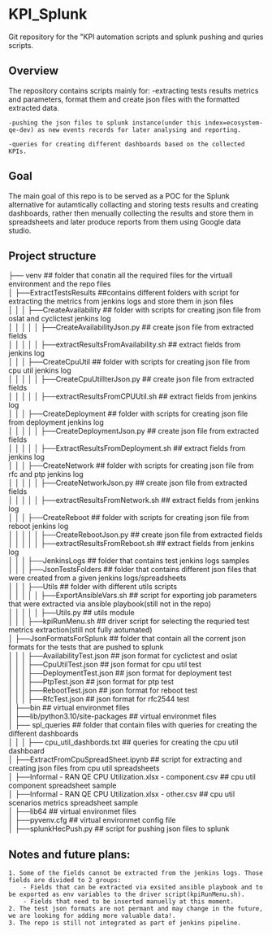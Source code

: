 # KPI_Splunk
Git repository for the "KPI automation scripts and splunk pushing and quries scripts.

## Overview

The repository contains scripts mainly for:
    -extracting tests results metrics and parameters, format them and create json 
     files with the formatted extracted data.

    -pushing the json files to splunk instance(under this index=ecosystem-qe-dev) as new events records for later analysing and reporting.

    -queries for creating different dashboards based on the collected KPIs.

## Goal
The main goal of this repo is to be served as a POC for the Splunk alternative for autamtically collacting and storing tests results and creating dashboards,
rather then menually collecting the results and store them in spreadsheets and later produce reports from them using Google data studio.


## Project structure

├── venv                                                        ## folder that conatin all the required files for the virtuall environment and the repo files<br>
│   ├──ExtractTestsResults                                      ##contains different folders with script for extracting the metrics from jenkins logs and store them in json files<br>
│   │   │   ├──CreateAvailability                               ## folder with scripts for creating json file from oslat and cyclictest jenkins log<br>
│   │   │   │   │   ├──CreateAvailabilityJson.py                ## create json file from extracted fields<br>
│   │   │   │   │   ├──extractResultsFromAvailability.sh        ## extract fields from jenkins log<br>
│   │   │   ├──CreateCpuUtil                                    ## folder with scripts for creating json file from cpu util jenkins log<br>
│   │   │   │   │   ├──CreateCpuUtilIterJson.py                 ## create json file from extracted fields<br>
│   │   │   │   │   ├──extractResultsFromCPUUtil.sh             ## extract fields from jenkins log<br>
│   │   │   ├──CreateDeployment                                 ## folder with scripts for creating json file from deployment jenkins log<br>
│   │   │   │   │   ├──CreateDeploymentJson.py                  ## create json file from extracted fields<br>
│   │   │   │   │   ├──ExtractResultsFromDeployment.sh          ## extract fields from jenkins log<br>
│   │   │   ├──CreateNetwork                                    ## folder with scripts for creating json file from rfc and ptp jenkins log<br>
│   │   │   │   │   ├──CreateNetworkJson.py                     ## create json file from extracted fields<br>
│   │   │   │   │   ├──extractResultsFromNetwork.sh             ## extract fields from jenkins log<br>
│   │   │   ├──CreateReboot                                     ## folder with scripts for creating json file from reboot jenkins log<br>
│   │   │   │   │   ├──CreateRebootJson.py                      ## create json file from extracted fields<br>
│   │   │   │   │   ├──extractResultsFromReboot.sh              ## extract fields from jenkins log<br>
│   │   │   ├──JenkinsLogs                                      ## folder that contains test jenkins logs samples<br>
│   │   │   ├──JsonTestsFolders                                 ## folder that contains different json files that were created from a given jenkins logs/spreadsheets<br>
│   │   │   ├──Utils                                            ## folder with different utils scripts<br>
│   │   │   │   │   ├──ExportAnsibleVars.sh                     ## script for exporting job parameters that were extracted via ansible playbook(still not in the repo)<br>
│   │   │   │   │   ├──Utils.py                                 ## utils module <br>
│   │   │   ├──kpiRunMenu.sh                                    ## driver script for selecting the requried test metrics extraction(still not fully aotumated)<br>
│   ├──JsonFormatsForSplunk                                     ##  folder that contain all the corrent json formats for the tests that are pushed to splunk<br>
│   │   │   ├──AvailabilityTest.json                            ## json format for cyclictest and oslat<br>
│   │   │   ├──CpuUtilTest.json                                 ## json format for cpu util test<br>
│   │   │   ├──DeploymentTest.json                              ## json format for deployment test<br>
│   │   │   ├──PtpTest.json                                     ## json format for ptp test<br>
│   │   │   ├──RebootTest.json                                  ## json format for reboot test<br>
│   │   │   ├──RfcTest.json                                     ## json format for rfc2544 test<br>
│   ├──bin                                                      ## virtual environmet files<br>
│   ├──lib/python3.10/site-packages                             ## virtual environmet files<br>
│   ├── spl_queries                                             ## folder that contain files with queries for creating the different dashboards<br>
│   │   │   ├── cpu_util_dashbords.txt                          ## queries for creating the cpu util dashboard<br>
│   ├──ExtractFromCpuSpreadSheet.ipynb                          ## script for extracting and creating json files from cpu util spreadsheets<br>
│   ├──Informal - RAN QE CPU Utilization.xlsx - component.csv   ## cpu util component spreadsheet sample<br>
│   ├──Informal - RAN QE CPU Utilization.xlsx - other.csv       ## cpu util scenarios metrics spreadsheet sample<br>
│   ├──lib64                                                    ## virtual environmet files<br>
│   ├──pyvenv.cfg                                               ## virtual environmet config file<br>
│   ├──splunkHecPush.py                                         ## script for pushing json files to splunk<br>

## Notes and future plans:
    1. Some of the fields cannot be extracted from the jenkins logs. Those fields are divided to 2 groups:
        - Fields that can be extracted via exsited ansible playbook and to be exported as env variables to the driver script(kpiRunMenu.sh).
        - Fields that need to be inserted manuelly at this moment.
    2. The test json formats are not permant and may change in the future, we are looking for adding more valuable data!.
    3. The repo is still not integrated as part of jenkins pipeline.